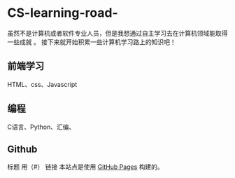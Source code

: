 # CS-learning-road-
虽然不是计算机或者软件专业人员，但是我想通过自主学习去在计算机领域能取得一些成就 。
接下来就开始积累一些计算机学习路上的知识吧！

## 前端学习 
HTML、css、Javascript


## 编程
C语言、Python、汇编、


## Github
标题  用（#）
链接  本站点是使用 [GitHub Pages](https://pages.github.com/) 构建的。
